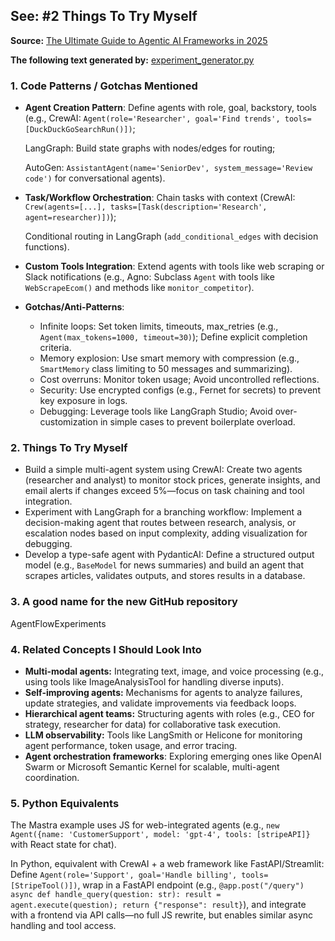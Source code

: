 ## See: &#35;2 Things To Try Myself

**Source:** [The Ultimate Guide to Agentic AI Frameworks in 2025](https://medium.com/towards-artificial-intelligence/the-ultimate-guide-to-agentic-ai-frameworks-in-2025-which-one-should-you-choose-to-build-the-a1f861f403d8)

**The following text generated by:**
[experiment_generator.py](https://github.com/tdiprima/GrokLab-AI/blob/main/python/experiment_generator.py)

### 1. Code Patterns / Gotchas Mentioned
- **Agent Creation Pattern**: Define agents with role, goal, backstory, tools (e.g., CrewAI: `Agent(role='Researcher', goal='Find trends', tools=[DuckDuckGoSearchRun()])`; 

   LangGraph: Build state graphs with nodes/edges for routing; 

   AutoGen: `AssistantAgent(name='SeniorDev', system_message='Review code')` for conversational agents).
   
- **Task/Workflow Orchestration**: Chain tasks with context (CrewAI: `Crew(agents=[...], tasks=[Task(description='Research', agent=researcher)])`);

   Conditional routing in LangGraph (`add_conditional_edges` with decision functions).
- **Custom Tools Integration**: Extend agents with tools like web scraping or Slack notifications (e.g., Agno: Subclass `Agent` with tools like `WebScrapeEcom()` and methods like `monitor_competitor`).
- **Gotchas/Anti-Patterns**:
  - Infinite loops: Set token limits, timeouts, max_retries (e.g., `Agent(max_tokens=1000, timeout=30)`); Define explicit completion criteria.
  - Memory explosion: Use smart memory with compression (e.g., `SmartMemory` class limiting to 50 messages and summarizing).
  - Cost overruns: Monitor token usage; Avoid uncontrolled reflections.
  - Security: Use encrypted configs (e.g., Fernet for secrets) to prevent key exposure in logs.
  - Debugging: Leverage tools like LangGraph Studio; Avoid over-customization in simple cases to prevent boilerplate overload.

### 2. Things To Try Myself
- Build a simple multi-agent system using CrewAI: Create two agents (researcher and analyst) to monitor stock prices, generate insights, and email alerts if changes exceed 5%—focus on task chaining and tool integration.
- Experiment with LangGraph for a branching workflow: Implement a decision-making agent that routes between research, analysis, or escalation nodes based on input complexity, adding visualization for debugging.
- Develop a type-safe agent with PydanticAI: Define a structured output model (e.g., `BaseModel` for news summaries) and build an agent that scrapes articles, validates outputs, and stores results in a database.

### 3. A good name for the new GitHub repository
AgentFlowExperiments

### 4. Related Concepts I Should Look Into
- **Multi-modal agents:** Integrating text, image, and voice processing (e.g., using tools like ImageAnalysisTool for handling diverse inputs).
- **Self-improving agents:** Mechanisms for agents to analyze failures, update strategies, and validate improvements via feedback loops.
- **Hierarchical agent teams:** Structuring agents with roles (e.g., CEO for strategy, researcher for data) for collaborative task execution.
- **LLM observability:** Tools like LangSmith or Helicone for monitoring agent performance, token usage, and error tracing.
- **Agent orchestration frameworks**: Exploring emerging ones like OpenAI Swarm or Microsoft Semantic Kernel for scalable, multi-agent coordination.

### 5. Python Equivalents
The Mastra example uses JS for web-integrated agents (e.g., `new Agent({name: 'CustomerSupport', model: 'gpt-4', tools: [stripeAPI]}` with React state for chat).

In Python, equivalent with CrewAI + a web framework like FastAPI/Streamlit: Define `Agent(role='Support', goal='Handle billing', tools=[StripeTool()])`, wrap in a FastAPI endpoint (e.g., `@app.post("/query") async def handle_query(question: str): result = agent.execute(question); return {"response": result}`), and integrate with a frontend via API calls—no full JS rewrite, but enables similar async handling and tool access.

<br>

